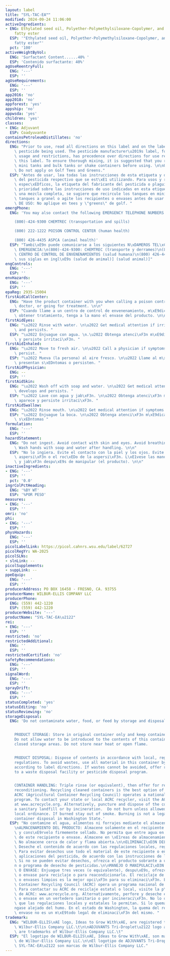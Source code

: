 ```yaml
---
layout: label
title: "SYL-TAC-EA™"
modified: 2024-09-24 11:06:00
activeIngredients:
- ENG: Ethylated seed oil, Polyether-Polymethylsiloxane-Copolymer, and Polyoxyalkylene
    fatty ester
  ESP: '"Ethylated seed oil, Polyether-Polymethylsiloxane-Copolymer, and Polyoxyalkylene
    fatty ester"'
  pct: '100'
activeWeightByVol:
  ENG: 'Surfactant Content......40% '
  ESP: 'Contenido surfactante: 40%'
agUseReentryFull:
  ENG: '---'
  ESP: ''
agUseRequirements:
  ENG: '---'
  ESP: ''
app2016: 'no'
app2018: 'no'
appforest: 'yes'
appship: 'no'
appwsda: 'yes'
children: 'yes'
classes:
- ENG: Adjuvant
  ESP: Coadyuvante
containsPetroleumDistillates: 'no'
directions:
  ENG: "Prior to use, read all directions on this label and on the label of the respective\
    \ pesticide being used. The pesticide manufacturer\u2019s label, for specific\
    \ usage and restrictions, has precedence over directions for use referred to on\
    \ this label. To ensure thorough mixing, it is suggested that you recirculate\
    \ mini tanks and bulk tanks or shake containers before using. \n\nUSE RESTRICTIONS:\
    \ Do not apply on Golf Tees and Greens."
  ESP: "Antes de usar, lea todas las instrucciones de esta etiqueta y de la etiqueta\
    \ del pesticida respectivo que se est\xE1 utilizando. Para usos y restricciones\
    \ espec\xEDficos, la etiqueta del fabricante del pesticida o plaguicida tiene\
    \ prioridad sobre las instrucciones de uso indicadas en esta etiqueta. Para asegurar\
    \ una mezcla completa, se sugiere que recircule los tanques en miniatura y los\
    \ tanques a granel o agite los recipientes o envases antes de usar. \n\nRESTRICCIONES\
    \ DE USO: No aplique en tees y \"greens\" de golf. "
emergPhone:
  ENG: 'You may also contact the following EMERGENCY TELEPHONE NUMBERS:

    (800)-424-9300 CHEMTREC (transportation and spills)

    (800) 222-1222 POISON CONTROL CENTER (human health)

    (800) 426-4435 ASPCA (animal health)'
  ESP: "Tambi\xE9n puede comunicarse a los siguientes N\xDAMEROS TEL\xC9FONICOS DE\
    \ EMERGENCIA:\n(800)-424-9300: CHEMTREC (transporte y derrames)\n(800) 222-1222:\
    \ CENTRO DE CONTROL DE ENVENENAMIENTOS (salud humana)\n(800) 426-4435: ASPCA [por\
    \ sus siglas en ingl\xE9s (salud de animal)] (salud animal)]"
engControls:
  ENG: '---'
  ESP: ''
envHazards:
  ENG: '---'
  ESP: ''
epaReg: 2935-15004
firstAidCallCenter:
  ENG: "Have the product container with you when calling a poison control center or\
    \ doctor, or going for treatment. \n\n"
  ESP: "Cuando llame a un centro de control de envenenamiento, m\xE9dico o intente\
    \ obtener tratamiento, tenga a la mano el envase del producto. \n\n"
firstAidEyes:
  ENG: "\u2022 Rinse with water. \n\u2022 Get medical attention if irritation develops\
    \ and persists. "
  ESP: "\u2022 Enjuague con agua. \n.\u2022 Obtenga atenci\xF3n m\xE9dica si aparece\
    \ y persiste irritaci\xF3n. "
firstAidInhaled:
  ENG: "\u2022 Move to fresh air. \n\u2022 Call a physician if symptoms develop or\
    \ persist. "
  ESP: "\u2022 Mueva (la persona) al aire fresco. \n\u2022 Llame al m\xE9dico si se\
    \ presentan s\xEDntomas o persisten. "
firstAidPhysician:
  ENG: --
  ESP: ''
firstAidSkin:
  ENG: "\u2022 Wash off with soap and water. \n\u2022 Get medical attention if irritation\
    \ develops and persists. "
  ESP: "\u2022 Lave con agua y jab\xF3n. \n\u2022 Obtenga atenci\xF3n m\xE9dica si\
    \ aparece y persiste irritaci\xF3n. "
firstAidSwallow:
  ENG: "\u2022 Rinse mouth. \n\u2022 Get medical attention if symptoms occur "
  ESP: "\u2022 Enjuague la boca. \n\u2022 Obtenga atenci\xF3n m\xE9dica si aparecen\
    \ s\xEDntomas "
formulation:
  ENG: '---'
  ESP: ''
hazardStatement:
  ENG: "Do not ingest. Avoid contact with skin and eyes. Avoid breathing mist or spray.\
    \ Wash hands with soap and water after handling. \n\n"
  ESP: "No lo ingiera. Evite el contacto con la piel y los ojos. Evite respirar la\
    \ aspersi\xF3n o el roc\xEDo de la aspersi\xF3n. L\xE1vese las manos con agua\
    \ y jab\xF3n despu\xE9s de manipular (el producto). \n\n"
inactiveIngredients:
- ENG: '---'
  ESP: ''
  pct: '0.0'
ingrColPctHeading:
  ENG: '%BY WT'
  ESP: '%POR PESO'
measures:
- ENG: '---'
  ESP: ''
omri: 'no'
phi:
- ENG: '---'
  ESP: ''
physHazards:
  ENG: '---'
  ESP: ''
picolLabelLink: https://picol.cahnrs.wsu.edu/label/62727
picolRegYr: WA-2025
picolSLNs:
- slnLink: --
picolSupplements:
- suppLink: --
ppeEquip:
  ENG: '---'
  ESP: ''
producerAddress: PO BOX 16458 - FRESNO, CA. 93755
producerName: WILBUR-ELLIS COMPANY LLC
producerPhone:
  ENG: (559) 442-1220
  ESP: (559) 442-1220
producerWebsite: '---'
productName: "SYL-TAC-EA\u2122"
rei:
- ENG: '---'
  ESP: ''
restricted: 'no'
restrictedAdditional:
  ENG: ''
  ESP: ''
restrictedCertified: 'no'
safetyRecommendations:
  ENG: '---'
  ESP: ''
signalWord:
  ENG: '---'
  ESP: ''
sprayDrift:
  ENG: '---'
  ESP: ''
statusCompleted: 'yes'
statusEditing: 'no'
statusReviewing: 'no'
storageDisposal:
  ENG: 'Do not contaminate water, food, or feed by storage and disposal.


    PRODUCT STORAGE: Store in original container only and keep container tightly sealed.
    Do not allow water to be introduced to the contents of this container. Store in
    closed storage areas. Do not store near heat or open flame.


    PRODUCT DISPOSAL: Dispose of contents in accordance with local, regional and national
    regulations. To avoid wastes, use all material in this container by application
    according to label directions. If wastes cannot be avoided, offer remaining product
    to a waste disposal facility or pesticide disposal program.


    CONTAINER HANDLING: Triple rinse (or equivalent), then offer for recycling or
    reconditioning. Recycling cleaned containers is the best option of container disposal.
    ACRC (Agricultural Container Recycling Council) operates a national recycling
    program. To contact your state or local ACRC recycler, visit the ACRC web page
    at www.acrecycle.org. Alternatively, puncture and dispose of the container in
    a sanitary landfill or by incineration.  Do not burn unless allowed by state and
    local ordinance. If burned stay out of smoke. Burning is not a legal method of
    container disposal in Washington State.'
  ESP: "No contamine el agua, alimentos ni forrajes mediante el almacenamiento y desecho.\n\
    \nALMACENAMIENTO DEL PRODUCTO: Almacene solamente en el recipiente o envases original\
    \ y cons\xE9rvelo firmemente sellado. No permita que entre agua en el contenido\
    \ de este recipiente o envase. Almacene en \xE1reas de almacenamiento cerradas.\
    \ No almacene cerca de calor y flama abierta.\n\nELIMINACI\xD3N DEL PRODUCTO:\
    \ Deseche el contenido de acuerdo con las regulaciones locales, regionales y nacionales.\
    \ Para evitar desechos use todo el material de este recipiente o envase en las\
    \ aplicaciones del pesticida, de acuerdo con las instrucciones de la etiqueta.\
    \ Si no se pueden evitar desechos, ofrezca el producto sobrante a una instalaci\xF3\
    n o programa de desecho de pesticidas.\n\nMANEJO O MANIPULACI\xD3N DEL RECIPIENTE\
    \ O ENVASE: Enjuague tres veces (o equivalente), despu\xE9s, ofrezca el recipiente\
    \ o envase para reciclaje o para reacondicionarlo. El reciclaje de los recipientes\
    \ o envases limpios es la mejor opci\xF3n para su eliminaci\xF3n. El Agricultural\
    \ Container Recycling Council (ACRC) opera un programa nacional de reciclaje.\
    \ Para contactar su ACRC de reciclaje estatal o local, visite la p\xE1gina web\
    \ de ACRC: www.acrecycle.org. Alternativamente, perfore y deseche el recipiente\
    \ o envase en un vertedero sanitario o por incineraci\xF3n. No lo queme, a menos\
    \ que las regulaciones locales y estatales lo permitan. Si lo quema, mant\xE9\
    ngase alejado del humo. En el estado de Washington, la quema del recipiente o\
    \ envase no es un m\xE9todo legal de eliminaci\xF3n del mismo. "
trademark:
  ENG: "WILBUR-ELLIS\xAE logo, Ideas to Grow With\xAE, are registered trademarks of\
    \ Wilbur-Ellis Company LLC.\t\n\nADJUVANTS Tri-Droplet\u2122 logo and SYL-TAC-EA\u2122\
    \ are trademarks of Wilbur-Ellis Company LLC.\t"
  ESP: "El logotipo de WILBUR-ELLIS\xAE, Ideas to Grow With\xAE, son marcas registradas\
    \ de Wilbur-Ellis Company LLC.\n\nEl logotipo de ADJUVANTS Tri-Droplet\u2122 y\
    \ SYL-TAC-EA\u2122 son marcas de Wilbur-Ellis Company LLC."
---
```

